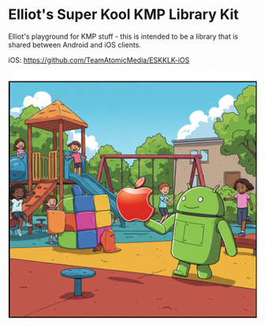 # Elliot's Super Kool KMP Library Kit

Elliot's playground for KMP stuff - this is intended to be a library that is shared between Android and iOS clients.

iOS: https://github.com/TeamAtomicMedia/ESKKLK-iOS

![ESKKLK Logo](logo.png)
